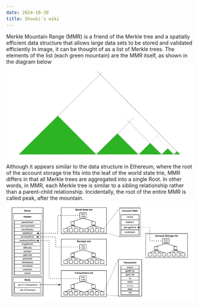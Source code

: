 ```yaml
---
date: 2024-10-30
title: Shouki's wiki
---
```

Merkle Mountain Range (MMR) is a friend of the Merkle tree and a spatially efficient data structure that allows large data sets to be stored and validated efficiently
In image, it can be thought of as a list of Merkle trees. The elements of the list (each green mountain) are the MMR itself, as shown in the diagram below
![alt text](image.png)
Although it appears similar to the data structure in Ethereum, where the root of the account storage trie fits into the leaf of the world state trie, MMR differs in that all Merkle trees are aggregated into a single Root. In other words, in MMR, each Merkle tree is similar to a sibling relationship rather than a parent-child relationship.
Incidentally, the root of the entire MMR is called peak, after the mountain.
![alt text](image-1.png)

